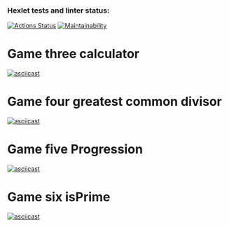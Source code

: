 ### Hexlet tests and linter status:
[![Actions Status](https://github.com/DmitriyKuzmin991/java-project-61/workflows/hexlet-check/badge.svg)](https://github.com/DmitriyKuzmin991/java-project-61/actions)
[![Maintainability](https://api.codeclimate.com/v1/badges/bef3aefc9cf2df5065e4/maintainability)](https://codeclimate.com/github/DmitriyKuzmin991/java-project-61/maintainability)

# Game three calculator
[![asciicast](https://asciinema.org/a/YfCQX3ivJbScFzRjpN9vyGUzC.svg)](https://asciinema.org/a/YfCQX3ivJbScFzRjpN9vyGUzC)

# Game four greatest common divisor
[![asciicast](https://asciinema.org/a/LNtNecsSjzASD5JfREWXpNMtm.svg)](https://asciinema.org/a/LNtNecsSjzASD5JfREWXpNMtm)

# Game five Progression
[![asciicast](https://asciinema.org/a/NcLRJSjaiempLTzw8idSx20Wj.svg)](https://asciinema.org/a/NcLRJSjaiempLTzw8idSx20Wj)

# Game six isPrime
[![asciicast](https://asciinema.org/a/bojx6UqEtKtzZkKk5pnGemi2O.svg)](https://asciinema.org/a/bojx6UqEtKtzZkKk5pnGemi2O)
